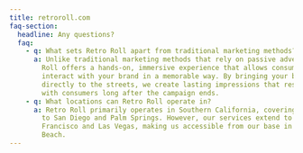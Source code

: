 ```yaml
---
title: retroroll.com
faq-section:
  headline: Any questions?
  faq:
    - q: What sets Retro Roll apart from traditional marketing methods?
      a: Unlike traditional marketing methods that rely on passive advertising, Retro
        Roll offers a hands-on, immersive experience that allows consumers to
        interact with your brand in a memorable way. By bringing your brand
        directly to the streets, we create lasting impressions that resonate
        with consumers long after the campaign ends.
    - q: What locations can Retro Roll operate in?
      a: Retro Roll primarily operates in Southern California, covering areas from LA
        to San Diego and Palm Springs. However, our services extend to San
        Francisco and Las Vegas, making us accessible from our base in Newport
        Beach.
---
```

